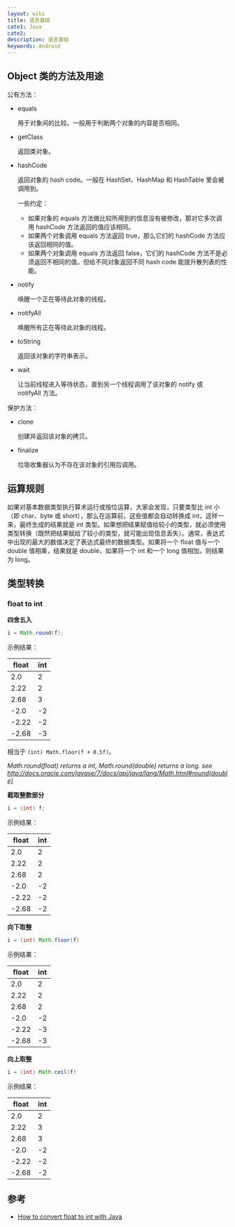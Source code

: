 ```yaml
---
layout: wiki
title: 语言基础
cate1: Java
cate2:
description: 语言基础
keywords: Android
---
```


## Object 类的方法及用途

公有方法：

* equals

    用于对象间的比较。一般用于判断两个对象的内容是否相同。

* getClass

    返回类对象。

* hashCode

    返回对象的 hash code。一般在 HashSet、HashMap 和 HashTable 里会被调用到。

    一些约定：

    * 如果对象的 equals 方法做比较所用到的信息没有被修改，那对它多次调用 hashCode 方法返回的值应该相同。
    * 如果两个对象调用 equals 方法返回 true，那么它们的 hashCode 方法应该返回相同的值。
    * 如果两个对象调用 equals 方法返回 false，它们的 hashCode 方法不是必须返回不相同的值。但给不同对象返回不同 hash code 能提升散列表的性能。

* notify

    唤醒一个正在等待此对象的线程。

* notifyAll

    唤醒所有正在等待此对象的线程。

* toString

    返回该对象的字符串表示。

* wait

    让当前线程进入等待状态，直到另一个线程调用了该对象的 notify 或 notifyAll 方法。

保护方法：

* clone

    创建并返回该对象的拷贝。

* finalize

    垃圾收集器认为不存在该对象的引用后调用。

## 运算规则

如果对基本数据类型执行算术运行或按位运算，大家会发现，只要类型比 int 小（即 char、byte 或 short），那么在运算前，这些值都会自动转换成 int，这样一来，最终生成的结果就是 int 类型。如果想把结果赋值给较小的类型，就必须使用类型转换（既然把结果赋给了较小的类型，就可能出现信息丢失）。通常，表达式中出现的最大的数值决定了表达式最终的数据类型。如果将一个 float 值与一个 double 值相乘，结果就是 double，如果将一个 int 和一个 long 值相加，则结果为 long。

## 类型转换

### float to int

**四舍五入**

```java
i = Math.round(f);
```

示例结果：

| float | int |
|-------|-----|
| 2.0   | 2   |
| 2.22  | 2   |
| 2.68  | 3   |
| -2.0  | -2  |
| -2.22 | -2  |
| -2.68 | -3  |

相当于 `(int) Math.floor(f + 0.5f)`。

*Math.round(float) returns a int, Math.round(double) returns a long. see <http://docs.oracle.com/javase/7/docs/api/java/lang/Math.html#round(double)>*

**截取整数部分**

```java
i = (int) f;
```

示例结果：

| float | int |
|-------|-----|
| 2.0   | 2   |
| 2.22  | 2   |
| 2.68  | 2   |
| -2.0  | -2  |
| -2.22 | -2  |
| -2.68 | -2  |

**向下取整**

```java
i = (int) Math.floor(f)
```

示例结果：

| float | int |
|-------|-----|
| 2.0   | 2   |
| 2.22  | 2   |
| 2.68  | 2   |
| -2.0  | -2  |
| -2.22 | -3  |
| -2.68 | -3  |

**向上取整**

```java
i = (int) Math.ceil(f)
```

示例结果：

| float | int |
|-------|-----|
| 2.0   | 2   |
| 2.22  | 3   |
| 2.68  | 3   |
| -2.0  | -2  |
| -2.22 | -2  |
| -2.68 | -2  |

## 参考

* [How to convert float to int with Java](http://stackoverflow.com/questions/1295424/how-to-convert-float-to-int-with-java)
